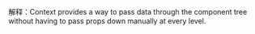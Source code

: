 解释：Context provides a way to pass data through the component tree without having to pass props down manually at every level.

